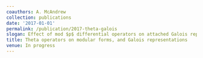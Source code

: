 ```yaml
---
coauthors: A. McAndrew
collection: publications
date: '2017-01-01'
permalink: /publication/2017-theta-galois
slogan: Effect of mod $p$ differential operators on attached Galois representations
title: Theta operators on modular forms, and Galois representations
venue: In progress
---
```

